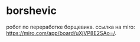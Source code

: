 # borshevic
робот по переработке борщевика.
ссылка на miro: https://miro.com/app/board/uXjVP8E2SAo=/.
